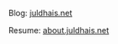Blog: [juldhais.net](https://juldhais.net)

Resume: [about.juldhais.net](https://about.juldhais.net)
